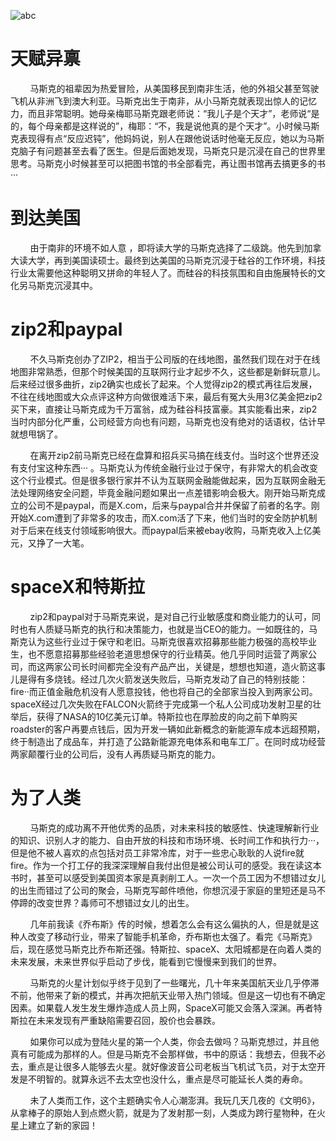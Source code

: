 ![abc](https://i-blog.csdnimg.cn/blog_migrate/5e064ea8388bacd8bb14c0e625986b42.png)
# 天赋异禀
        马斯克的祖辈因为热爱冒险，从美国移民到南非生活，他的外祖父甚至驾驶飞机从非洲飞到澳大利亚。马斯克出生于南非，从小马斯克就表现出惊人的记忆力，而且非常聪明。她母亲梅耶马斯克跟老师说：“我儿子是个天才”，老师说“是的，每个母亲都是这样说的”，梅耶：“不，我是说他真的是个天才”。小时候马斯克表现得有点“反应迟钝”，他妈妈说，别人在跟他说话时他毫无反应，她以为马斯克脑子有问题甚至去看了医生。但是后面她发现，马斯克只是沉浸在自己的世界里思考。马斯克小时候甚至可以把图书馆的书全部看完，再让图书馆再去搞更多的书···

# 到达美国
        由于南非的环境不如人意 ，即将读大学的马斯克选择了二级跳。他先到加拿大读大学，再到美国读硕士。最终到达美国的马斯克沉浸于硅谷的工作环境，科技行业太需要他这种聪明又拼命的年轻人了。而硅谷的科技氛围和自由施展特长的文化另马斯克沉浸其中。​​​​​​​

# zip2和paypal
        不久马斯克创办了ZIP2，相当于公司版的在线地图，虽然我们现在对于在线地图非常熟悉，但那个时候美国的互联网行业才起步不久，这些都是新鲜玩意儿。后来经过很多曲折，zip2确实也成长了起来。个人觉得zip2的模式再往后发展，不往在线地图或大众点评这种方向做很难活下来，最后有冤大头用3亿美金把zip2买下来，直接让马斯克成为千万富翁，成为硅谷科技富豪。其实能看出来，zip2当时内部分化严重，公司经营方向也有问题，马斯克也没有绝对的话语权，估计早就想甩锅了。

        在离开zip2前马斯克已经在盘算和招兵买马搞在线支付。当时这个世界还没有支付宝这种东西··· 。马斯克认为传统金融行业过于保守，有非常大的机会改变这个行业模式。但是很多银行家并不认为互联网金融能做起来，因为互联网金融无法处理网络安全问题，毕竟金融问题如果出一点差错影响会极大。刚开始马斯克成立的公司不是paypal，而是X.com，后来与paypal合并并保留了前者的名字。刚开始X.com遭到了非常多的攻击，而X.com活了下来，他们当时的安全防护机制对于后来在线支付领域影响很大。而paypal后来被ebay收购，马斯克收入上亿美元，又挣了一大笔。



# spaceX和特斯拉
        zip2和paypal对于马斯克来说，是对自己行业敏感度和商业能力的认可，同时也有人质疑马斯克的执行和决策能力，也就是当CEO的能力。一如既往的，马斯克认为这些行业过于保守和老旧。马斯克很喜欢招募那些能力极强的高校毕业生，也不愿意招募那些经验老道思想保守的行业精英。他几乎同时运营了两家公司，而这两家公司长时间都完全没有产品产出，关键是，想想也知道，造火箭这事儿是得有多烧钱。经过几次火箭发送失败后，马斯克发动了自己的特别技能：fire··而正值金融危机没有人愿意投钱，他也将自己的全部家当投入到两家公司。spaceX经过几次失败在FALCON火箭终于完成第一个私人公司成功发射卫星的壮举后，获得了NASA的10亿美元订单。特斯拉也在厚脸皮的向之前下单购买roadster的客户再要点钱后，因为开发一辆如此新概念的新能源车成本远超预期，终于制造出了成品车，并打造了公路新能源充电体系和电车工厂。在同时成功经营两家颠覆行业的公司后，没有人再质疑马斯克的能力。

# 为了人类
        马斯克的成功离不开他优秀的品质，对未来科技的敏感性、快速理解新行业的知识、识别人才的能力、自由开放的科技和市场环境、长时间工作和执行力···，但是他不被人喜欢的点包括对员工非常冷库，对于一些忠心耿耿的人说fire就fire。作为一个打工仔的我深深理解自我付出但是被公司认可的感受。我在读这本书时，甚至可以感受到美国资本家是真剥削工人。一次一个员工因为不想错过女儿的出生而错过了公司的聚会，马斯克写邮件喷他，你想沉浸于家庭的里短还是马不停蹄的改变世界？毒师可不想错过女儿的出生。

        几年前我读《乔布斯》传的时候，想着怎么会有这么偏执的人，但是就是这种人改变了移动行业，带来了智能手机革命，乔布斯也太强了。看完《马斯克》后，现在感觉马斯克比乔布斯还强。特斯拉、spaceX、太阳城都是在向着人类的未来发展，未来世界似乎启动了步伐，能看到它慢慢来到我们的世界。

        马斯克的火星计划似乎终于见到了一些曙光，几十年来美国航天业几乎停滞不前，他带来了新的模式，并再次把航天业带入热门领域。但是这一切也有不确定因素。如果载人发生发生爆炸造成人员上网，SpaceX可能又会落入深渊。再者特斯拉在未来发现有严重缺陷需要召回，股价也会暴跌。

        如果你可以成为登陆火星的第一个人类，你会去做吗？马斯克想过，并且他真有可能成为那样的人。但是马斯克不会那样做，书中的原话：我想去，但我不必去，重点是让很多人能够去火星。就好像波音公司老板当飞机试飞员，对于太空开发是不明智的。就算永远不去太空也没什么，重点是尽可能延长人类的寿命。

        未了人类而工作，这个主题确实令人心潮澎湃。我玩几天几夜的《文明6》，从拿棒子的原始人到点燃火箭，就是为了发射那一刻，人类成为跨行星物种，在火星上建立了新的家园！

